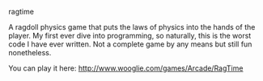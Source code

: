 ragtime

A ragdoll physics game that puts the laws of physics into the hands of the player. My first ever dive into programming, so naturally, this is the worst code I have ever written. Not a complete game by any means but still fun nonetheless.

You can play it here: http://www.wooglie.com/games/Arcade/RagTime
